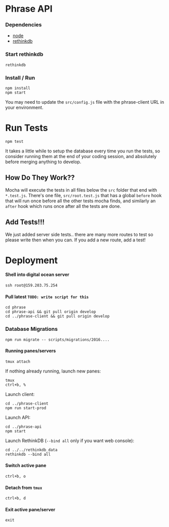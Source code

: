 # Phrase API

### Dependencies

  - [node](https://github.com/creationix/nvm)
  - [rethinkdb](https://www.rethinkdb.com/docs/install/)

### Start rethinkdb

    rethinkdb

### Install / Run

    npm install
    npm start

You may need to update the `src/config.js` file with the phrase-client URL in your environment.

# Run Tests

    npm test

It takes a little while to setup the database every time you run the tests, so consider
running them at the end of your coding session, and absolutely before merging anything to develop.

## How Do They Work??

Mocha will execute the tests in all files below the `src` folder that end with `*.test.js`.
There's one file, `src/root.test.js` that has a global `before` hook that will run once
before all the other tests mocha finds, and similarly an `after` hook which runs once after all
the tests are done.

## Add Tests!!!

We just added server side tests.. there are many more routes to test so please write
then when you can. If you add a new route, add a test!

# Deployment

#### Shell into digital ocean server

    ssh root@159.203.75.254

#### Pull latest `TODO: write script for this`

    cd phrase
    cd phrase-api && git pull origin develop
    cd ../phrase-client && git pull origin develop

### Database Migrations

    npm run migrate -- scripts/migrations/2016....

#### Running panes/servers

    tmux attach

If nothing already running, launch new panes:

    tmux
    ctrl+b, %

Launch client:

    cd ../phrase-client
    npm run start-prod

Launch API:

    cd ../phrase-api
    npm start

Launch RethinkDB (`--bind all` only if you want web console):

    cd ../../rethinkdb_data
    rethinkdb --bind all


#### Switch active pane

    ctrl+b, o

#### Detach from `tmux`

    ctrl+b, d

#### Exit active pane/server

    exit
